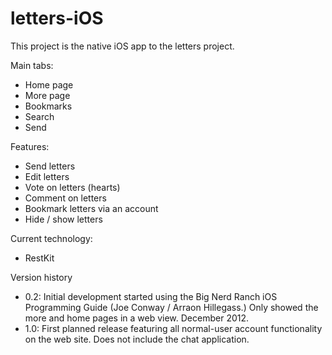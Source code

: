 letters-iOS
===========

This project is the native iOS app to the letters project.

Main tabs:
+ Home page
+ More page
+ Bookmarks
+ Search
+ Send

Features:
+ Send letters
+ Edit letters
+ Vote on letters (hearts)
+ Comment on letters
+ Bookmark letters via an account
+ Hide / show letters

Current technology:
+ RestKit

Version history
+ 0.2: Initial development started using the Big Nerd Ranch iOS Programming Guide (Joe Conway / Arraon Hillegass.) Only showed the more and home pages in a web view. December 2012.
+ 1.0: First planned release featuring all normal-user account functionality on the web site. Does not include the chat application. 


